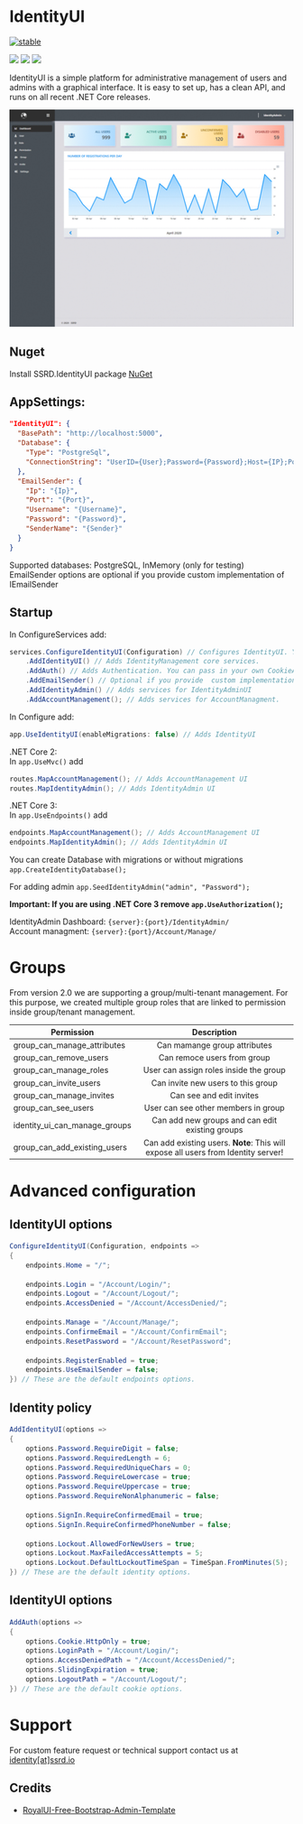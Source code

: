 # IdentityUI
[![stable](https://img.shields.io/nuget/v/SSRD.IdentityUI.Core.svg?label=stable)](https://www.nuget.org/packages/SSRD.IdentityUI.Core/)

[![](https://sonarcloud.io/api/project_badges/measure?project=ssrdio_IdentityUI&branch=master&metric=vulnerabilities)](https://sonarcloud.io/dashboard/?id=ssrdio_IdentityUI&branch=master) 
[![](https://sonarcloud.io/api/project_badges/measure?project=ssrdio_IdentityUI&branch=master&metric=bugs)](https://sonarcloud.io/dashboard/?id=ssrdio_IdentityUI&branch=master) 
[![](https://sonarcloud.io/api/project_badges/measure?project=ssrdio_IdentityUI&branch=master&metric=code_smells)](https://sonarcloud.io/dashboard/?id=ssrdio_IdentityUI&branch=master) 


IdentityUI is a simple platform for administrative management of users and admins with a graphical interface. It is easy to set up, has a clean API, and runs on all recent .NET Core releases.


![](images/example.gif)

## Nuget
Install SSRD.IdentityUI package [NuGet](https://www.nuget.org/packages/SSRD.IdentityUI/)

## AppSettings:

```json
"IdentityUI": {
  "BasePath": "http://localhost:5000",
  "Database": {
    "Type": "PostgreSql",
    "ConnectionString": "UserID={User};Password={Password};Host={IP};Port={Port};Database={DatabaseName};Pooling=true;"
  },
  "EmailSender": {
    "Ip": "{Ip}",
    "Port": "{Port}",
    "Username": "{Username}",
    "Password": "{Password}",
    "SenderName": "{Sender}"
  }
}
```
Supported databases: PostgreSQL, InMemory (only for testing)  
EmailSender options are optional if you provide custom implementation of IEmailSender

## Startup

In ConfigureServices add:
```c#
services.ConfigureIdentityUI(Configuration) // Configures IdentityUI. You can pass in your own identityUI options.
    .AddIdentityUI() // Adds IdentityManagement core services.
    .AddAuth() // Adds Authentication. You can pass in your own CookieAuthenticationOptions.
    .AddEmailSender() // Optional if you provide  custom implementation of IEmailSender
    .AddIdentityAdmin() // Adds services for IdentityAdminUI
    .AddAccountManagement(); // Adds services for AccountManagment.
```

In Configure add:
```c#
app.UseIdentityUI(enableMigrations: false) // Adds IdentityUI   
```

.NET Core 2:  
In `app.UseMvc()` add
```c#
routes.MapAccountManagement(); // Adds AccountManagement UI
routes.MapIdentityAdmin(); // Adds IdentityAdmin UI
```

.NET Core 3:  
In `app.UseEndpoints()` add
```c#
endpoints.MapAccountManagement(); // Adds AccountManagement UI
endpoints.MapIdentityAdmin(); // Adds IdentityAdmin UI
```

You can create Database with migrations or without migrations `app.CreateIdentityDatabase();`

For adding admin `app.SeedIdentityAdmin("admin", "Password");`

**Important: If you are using .NET Core 3 remove `app.UseAuthorization()`;**

IdentityAdmin Dashboard: `{server}:{port}/IdentityAdmin/`  
Account managment: `{server}:{port}/Account/Manage/`

# Groups
From version 2.0 we are supporting a group/multi-tenant management. For this purpose, we created multiple group roles that are linked to permission inside group/tenant management. 

| Permission   |      Description     | 
|----------|:-------------:|
| group_can_manage_attributes |  Can mamange group attributes |
| group_can_remove_users |  Can remoce users from group |
| group_can_manage_roles |  User can assign roles inside the group |
| group_can_invite_users |  Can invite new users to this group |
| group_can_manage_invites |  Can see and edit invites |
| group_can_see_users |  User can see other members in group |
| identity_ui_can_manage_groups |  Can add new groups and can edit existing groups |
| group_can_add_existing_users |  Can add existing users. **Note**: This will expose all users from Identity server! |


# Advanced configuration

## IdentityUI options 

```c#
ConfigureIdentityUI(Configuration, endpoints => 
{
    endpoints.Home = "/";

    endpoints.Login = "/Account/Login/";
    endpoints.Logout = "/Account/Logout/";
    endpoints.AccessDenied = "/Account/AccessDenied/";

    endpoints.Manage = "/Account/Manage/";
    endpoints.ConfirmeEmail = "/Account/ConfirmEmail";
    endpoints.ResetPassword = "/Account/ResetPassword";

    endpoints.RegisterEnabled = true;
    endpoints.UseEmailSender = false;
}) // These are the default endpoints options.
```

## Identity policy 
```c#
AddIdentityUI(options =>
{
    options.Password.RequireDigit = false;
    options.Password.RequiredLength = 6;
    options.Password.RequiredUniqueChars = 0;
    options.Password.RequireLowercase = true;
    options.Password.RequireUppercase = true;
    options.Password.RequireNonAlphanumeric = false;

    options.SignIn.RequireConfirmedEmail = true;
    options.SignIn.RequireConfirmedPhoneNumber = false;

    options.Lockout.AllowedForNewUsers = true;
    options.Lockout.MaxFailedAccessAttempts = 5;
    options.Lockout.DefaultLockoutTimeSpan = TimeSpan.FromMinutes(5);
}) // These are the default identity options.
```

## IdentityUI options 

```c#
AddAuth(options => 
{
    options.Cookie.HttpOnly = true;
    options.LoginPath = "/Account/Login/";
    options.AccessDeniedPath = "/Account/AccessDenied/";
    options.SlidingExpiration = true;
    options.LogoutPath = "/Account/Logout/";
}) // These are the default cookie options.
```
# Support
For custom feature request or technical support contact us at [identity[at]ssrd.io](identity@ssrd.io)

## Credits

- [RoyalUI-Free-Bootstrap-Admin-Template](https://github.com/TemplateWatch/RoyalUI-Free-Bootstrap-Admin-Template)
